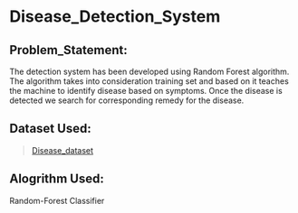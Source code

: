 # Disease_Detection_System

## Problem_Statement:
The detection system has been developed using Random Forest algorithm. The algorithm takes into consideration training set and based on it teaches the machine to identify disease based on symptoms. Once the disease is detected we search for corresponding remedy for the disease. 

## Dataset Used:
>[Disease_dataset](https://www.kaggle.com/datasets/itachi9604/disease-symptom-description-dataset)

## Alogrithm Used:
Random-Forest Classifier

##
